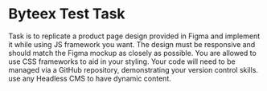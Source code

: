 # Byteex Test Task 

Task is to replicate a product page design provided in Figma and implement it while using JS framework you want.
The design must be responsive and should match the Figma mockup as closely as possible. You are allowed to use CSS frameworks to aid in your styling.
Your code will need to be managed via a GitHub repository, demonstrating your version control skills. use any Headless CMS to have dynamic content.
